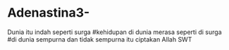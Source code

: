 # Adenastina3-
Dunia itu indah seperti surga 
#kehidupan di dunia merasa seperti di surga #di dunia sempurna dan tidak sempurna itu ciptakan Allah SWT 